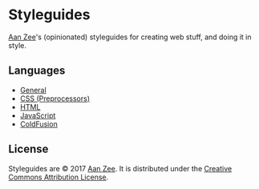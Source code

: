 # Styleguides
[Aan Zee](http://www.aanzee.nl)'s (opinionated) styleguides for creating web stuff, and doing it in style.

## Languages
- [General](general/README.md)
- [CSS (Preprocessors)](css/README.md)
- [HTML](html/README.md)
- [JavaScript](javascript/README.md)
- [ColdFusion](coldfusion/README.md)

## License
Styleguides are © 2017 [Aan Zee](http://www.aanzee.nl). It is distributed under the [Creative Commons
Attribution License](http://creativecommons.org/licenses/by/3.0/).